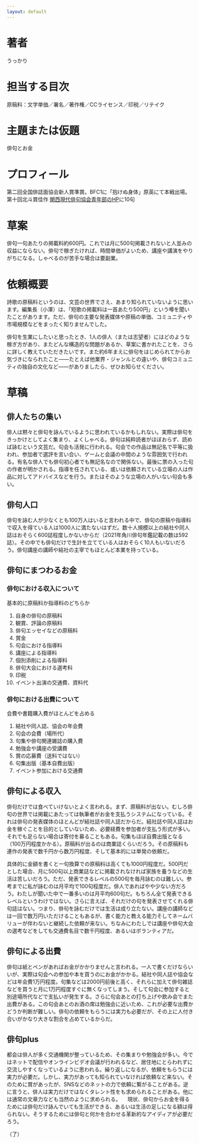 ```yaml
---
layout: default
---
```


# 著者
うっかり

# 担当する目次
原稿料：文字単価／署名／著作権／CCライセンス／印税／リテイク

# 主題または仮題
俳句とお金

# プロフィール
第二回全国俳誌面協会新人賞準賞。BFC1に「抱けぬ身体」原英にて本戦出場。第十回北斗賞佳作  [関西現代俳句協会青年部のHP](http://kangempai.jp/seinenbu/haiku/2019/04hara.html)に10句 

# 草案
俳句一句あたりの掲載料約600円。これでは月に500句掲載されないと人並みの収益にならない。俳句で稼ぎたければ、時間単価がよいため、講座や講演をやりがちになる。しゃべるのが苦手な場合は要副業。

# 依頼概要
詩歌の原稿料というのは、文芸の世界でさえ、あまり知られていないように思います。編集長（小澤）は、「短歌の掲載料は一首あたり500円」という噂を聞いたことがあります。ただ、俳句の主要な発表媒体や原稿の単価、コミュニティや市場規模などをまったく知りませんでした。

俳句を生業にしたいと思ったとき、1人の俳人（または志望者）にはどのような稼ぎ方があり、またどんな構造的な問題があるか、草案に書かれたことを、さらに詳しく教えていただきたいです。また約6年まえに俳句をはじめられてからお気づきになられたこと――たとえば他業界・ジャンルとの違いや、俳句コミュニティの独自の文化など――がありましたら、ぜひお知らせください。

# 草稿

## 俳人たちの集い
俳人は黙々と俳句を詠んでいるように思われているかもしれない。実際は俳句をきっかけとしてよく集まり、よくしゃべる。俳句は純粋読者がほぼおらず、読めば詠むという文芸だ。句会も活発に行われる。句会での作品は無記名で平等に扱われ、参加者で選評を言い合い、ゲームと会議の中間のような雰囲気で行われる。有名な俳人でも俳句初心者でも無記名なので関係ない。最後に票の入った句の作者が明かされる。指導を任されている、或いは依頼されている立場の人は作品に対してアドバイスなどを行う。またはそのような立場の人がいない句会も多い。

## 俳句人口
俳句を詠む人が少なくとも100万人はいると言われる中で、俳句の原稿や指導料で収入を得ている人は1000人に満たないはずだ。数十人規模以上の結社や同人誌はおそらく600誌程度しかないからだ（2021年角川俳句年鑑記載の数は592誌）。その中でも俳句だけで生計を立てている人はおそらく10人もいないだろう。俳句講座の講師や結社の主宰でもほとんど本業を持っている。

## 俳句にまつわるお金

### 俳句における収入について
基本的に原稿料か指導料のどちらか
1. 自身の俳句の原稿料
2. 観賞、評論の原稿料
3. 俳句エッセイなどの原稿料
4. 賞金
5. 句会における指導料
6. 講座による指導料
7. 個別添削による指導料
8. 俳句大会における選考料
9. 印税
10. イベント出演の交通費、資料代

### 俳句における出費について
会費や書籍購入費がほとんどを占める
1. 結社や同人誌、協会の年会費
2. 句会の会費（場所代）
3. 句集や俳句関連雑誌の購入費
4. 勉強会や講座の受講費
5. 賞の応募費（送料ではない）
6. 句集出版（基本自費出版）
7. イベント参加における交通費

## 俳句による収入
俳句だけでは食べていけないとよく言われる。まず、原稿料が出ない。むしろ俳句の世界では掲載にあたっては執筆者がお金を支払うシステムになっている。それは俳句の発表媒体のほとんどが結社誌や同人誌だからだ。結社誌や同人誌はお金を稼ぐことを目的としていないため、必要経費を参加者が支払う形式が多い。それでも足らない場合は寄付を募ることもある。句集もほぼ自費出版となる（100万円程度かかる）。原稿料が出るのは商業誌くらいだろう。その原稿料も連作の発表で数千円から数万円程度、そして基本的には単発の依頼だ。

具体的に金額を書くと一句換算での原稿料は高くても1000円程度だ。500円だとした場合、月に500句以上商業誌などに掲載されなければ家族を養うなどの生活は苦しいだろう。ただ、発表できるレベルの500句を毎月詠むのは難しい。参考までに私が詠むのは月平均で100句程度だ。俳人であればやや少ない方だろう。わたしが聞いた中で一番多いのは月平均600句だ。もちろん全て発表できるレベルというわけではない。さらに言えば、それだけの句を発表させてくれる俳句誌はない。つまり、俳句を詠むだけでは生活は成り立たない。講座の講師などは一回で数万円いただけることもあるが、書く能力と教える能力そしてネームバリューが伴わないと継続した依頼が来ない。ちなみにわたしでは講座や俳句大会の選考などをしても交通費名目で数千円程度、あるいはボランティアだ。

## 俳句による出費
俳句は紙とペンがあればお金がかかりませんと言われる。一人で書くだけならいいが、実際は句会への参加や本を買うのにお金がかかる。結社や同人誌や協会などは年会費1万円程度。句集などは2000円前後と高く、それらに加えて俳句雑誌などを買うと月に1万円程度すぐに無くなってしまう。そして句会に参加すると別途場所代などで支払いが発生する。さらに句会あとの打ち上げや飲み会でまた出費がある。この句会あとのお酒の席は勉強会に近いため、これが必要な出費かどうか判断が難しい。俳句の依頼をもらうには実力も必要だが、その上に人付き合いがかなり大きな割合を占めているからだ。

## 俳句plus
都会は俳人が多く交通機関が整っているため、その集まりや勉強会が多い。今ではネットで配信やオンラインビデオ会議が行われるなど、居住地にとらわれずに交流しやすくなっているように思われる。繰り返しになるが、依頼をもらうには実力が必要だ。しかし、実力があっても知られていなければ依頼など来ない。そのために賞があったが、SNSなどのネットの力で依頼に繋がることがある。逆に言うと、俳人は実力だけではなくタレント性をも求められることがある。他には通常の文章力なども当然のように求められる。
　現状、俳句からお金を得るためには俳句だけ詠んでいても生活ができる、あるいは生活の足しになる額は得られない。そうするためには俳句と何かを合わせる革新的なアイディアが必要だろう。

（了）